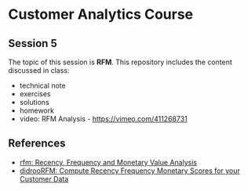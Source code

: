 # Customer Analytics Course

## Session 5

The topic of this session is **RFM**. This repository includes the content discussed in class:

  - technical note
  - exercises
  - solutions
  - homework
  - video: RFM Analysis - https://vimeo.com/411268731
  
 ## References
 
  - [rfm: Recency, Frequency and Monetary Value Analysis](https://cran.r-project.org/web/packages/rfm/index.html)
  - [didrooRFM: Compute Recency Frequency Monetary Scores for your Customer Data](https://cran.r-project.org/web/packages/didrooRFM/index.html)
 
